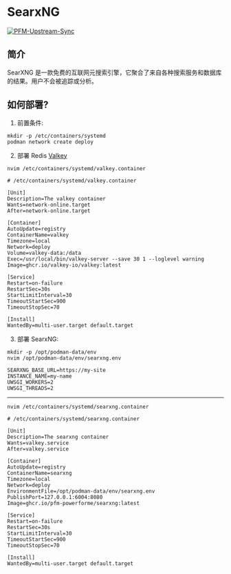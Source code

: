 # SearxNG

[![PFM-Upstream-Sync](https://github.com/PFM-PowerForMe/searxng/actions/workflows/fork-sync.yml/badge.svg)](https://github.com/PFM-PowerForMe/searxng/actions/workflows/fork-sync.yml)

## 简介
SearXNG 是一款免费的互联网元搜索引擎，它聚合了来自各种搜索服务和数据库的结果。用户不会被追踪或分析。

## 如何部署?

1. 前置条件:
```shell
mkdir -p /etc/containers/systemd
podman network create deploy
```

2. 部署 Redis [Valkey](https://github.com/valkey-io/valkey)

```shell
nvim /etc/containers/systemd/valkey.container
```

```
# /etc/containers/systemd/valkey.container

[Unit]
Description=The valkey container
Wants=network-online.target
After=network-online.target

[Container]
AutoUpdate=registry
ContainerName=valkey
Timezone=local
Network=deploy
Volume=valkey-data:/data
Exec=/usr/local/bin/valkey-server --save 30 1 --loglevel warning
Image=ghcr.io/valkey-io/valkey:latest

[Service]
Restart=on-failure
RestartSec=30s
StartLimitInterval=30
TimeoutStartSec=900
TimeoutStopSec=70

[Install]
WantedBy=multi-user.target default.target
```

3. 部署 SearxNG:
```shell
mkdir -p /opt/podman-data/env
nvim /opt/podman-data/env/searxng.env
```

```
SEARXNG_BASE_URL=https://my-site
INSTANCE_NAME=my-name
UWSGI_WORKERS=2
UWSGI_THREADS=2
```
---

```shell
nvim /etc/containers/systemd/searxng.container
```

```
# /etc/containers/systemd/searxng.container

[Unit]
Description=The searxng container
Wants=valkey.service
After=valkey.service

[Container]
AutoUpdate=registry
ContainerName=searxng
Timezone=local
Network=deploy
EnvironmentFile=/opt/podman-data/env/searxng.env
PublishPort=127.0.0.1:6004:8080
Image=ghcr.io/pfm-powerforme/searxng:latest

[Service]
Restart=on-failure
RestartSec=30s
StartLimitInterval=30
TimeoutStartSec=900
TimeoutStopSec=70

[Install]
WantedBy=multi-user.target default.target
```